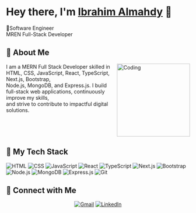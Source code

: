 # Hey there, I'm [Ibrahim Almahdy](https://ibrahimalmahdy.vercel.app/) 👋

💼Software Engineer <br/>
  MREN Full-Stack Developer


## 🚀 About Me

<img align="right" src="https://media.giphy.com/media/qgQUggAC3Pfv687qPC/giphy.gif" width="200" alt="Coding" />

I am a MERN Full Stack Developer skilled in HTML, CSS, JavaScript, React, TypeScript, Next.js, Bootstrap, <br/> Node.js, MongoDB, and Express.js.
I build full-stack web applications, continuously improve my skills, <br/> and strive to contribute to impactful digital solutions.




<br clear="right"/>

## 🔧 My Tech Stack

![HTML](https://img.shields.io/badge/HTML5-E34F26?logo=html5&logoColor=white)
![CSS](https://img.shields.io/badge/CSS3-1572B6?logo=css3&logoColor=white)
![JavaScript](https://img.shields.io/badge/JavaScript-F7DF1E?logo=javascript&logoColor=black)
![React](https://img.shields.io/badge/React-61DAFB?logo=react&logoColor=black)
![TypeScript](https://img.shields.io/badge/TypeScript-3178C6?logo=typescript&logoColor=white)
![Next.js](https://img.shields.io/badge/Next.js-black?logo=next.js&logoColor=white)
![Bootstrap](https://img.shields.io/badge/Bootstrap-7952B3?logo=bootstrap&logoColor=white)
![Node.js](https://img.shields.io/badge/Node.js-339933?logo=node.js&logoColor=white)
![MongoDB](https://img.shields.io/badge/MongoDB-47A248?logo=mongodb&logoColor=white)
![Express.js](https://img.shields.io/badge/Express.js-000000?logo=express&logoColor=white)
![Git](https://img.shields.io/badge/Git-F05032?logo=git&logoColor=white)




## 🔗 Connect with Me  

<div align="center">

[![Gmail](https://img.shields.io/badge/Gmail-D14836?style=for-the-badge&logo=gmail&logoColor=white)](mailto:ibrahim.almahdy.contact@gmail.com)
[![LinkedIn](https://img.shields.io/badge/LinkedIn-0077B5?style=for-the-badge&logo=linkedin&logoColor=white)](https://www.linkedin.com/in/ibrahim-almahdy-eng/)

</div>

